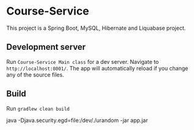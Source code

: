 # Course-Service

This project is a Spring Boot, MySQL, Hibernate and Liquabase project.

## Development server

Run `Course-Service Main class` for a dev server. Navigate to `http://localhost:8001/`. The app will automatically reload if you change any of the source files.

## Build

Run `gradlew clean build`

java -Djava.security.egd=file:/dev/./urandom -jar app.jar

